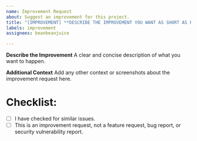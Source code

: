 ```yaml
---
name: Improvement Request
about: Suggest an improvement for this project.
title: "[IMPROVEMENT] **DESCRIBE THE IMPROVEMENT YOU WANT AS SHORT AS POSSIBLE HERE**"
labels: improvement
assignees: beanbeanjuice

---
```


**__Describe the Improvement__**
A clear and concise description of what you want to happen.

**__Additional Context__**
Add any other context or screenshots about the improvement request here.

# Checklist:

- [ ] I have checked for similar issues.
- [ ] This is an improvement request, not a feature request, bug report, or security vulnerability report.